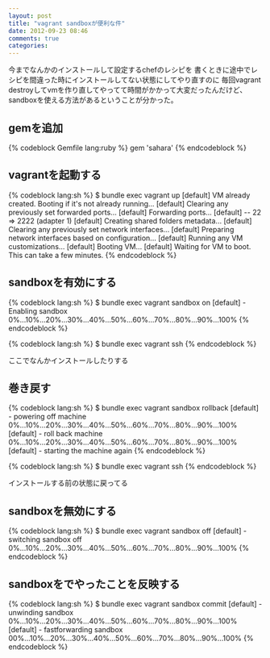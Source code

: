 ```yaml
---
layout: post
title: "vagrant sandboxが便利な件"
date: 2012-09-23 08:46
comments: true
categories:
---
```


今までなんかのインストールして設定するchefのレシピを
書くときに途中でレシピを間違った時にインストールしてない状態にしてやり直すのに
毎回vagrant destroyしてvmを作り直してやってて時間がかかって大変だったんだけど、
sandboxを使える方法があるということが分かった。

## gemを追加
{% codeblock Gemfile lang:ruby %}
gem 'sahara'
{% endcodeblock %}

## vagrantを起動する
{% codeblock lang:sh %}
$ bundle exec vagrant up
[default] VM already created. Booting if it's not already running...
[default] Clearing any previously set forwarded ports...
[default] Forwarding ports...
[default] -- 22 => 2222 (adapter 1)
[default] Creating shared folders metadata...
[default] Clearing any previously set network interfaces...
[default] Preparing network interfaces based on configuration...
[default] Running any VM customizations...
[default] Booting VM...
[default] Waiting for VM to boot. This can take a few minutes.
{% endcodeblock %}

## sandboxを有効にする
{% codeblock lang:sh %}
$ bundle exec vagrant sandbox on
[default] - Enabling sandbox
0%...10%...20%...30%...40%...50%...60%...70%...80%...90%...100%
{% endcodeblock %}

{% codeblock lang:sh %}
$ bundle exec vagrant ssh
{% endcodeblock %}

ここでなんかインストールしたりする

## 巻き戻す
{% codeblock lang:sh %}
$ bundle exec vagrant sandbox rollback
[default] - powering off machine
0%...10%...20%...30%...40%...50%...60%...70%...80%...90%...100%
[default] - roll back machine
0%...10%...20%...30%...40%...50%...60%...70%...80%...90%...100%
[default] - starting the machine again
{% endcodeblock %}

{% codeblock lang:sh %}
$ bundle exec vagrant ssh
{% endcodeblock %}

インストールする前の状態に戻ってる

## sandboxを無効にする
{% codeblock lang:sh %}
$ bundle exec vagrant sandbox off
[default] - switching sandbox off
0%...10%...20%...30%...40%...50%...60%...70%...80%...90%...100%
{% endcodeblock %}

## sandboxをでやったことを反映する
{% codeblock lang:sh %}
$ bundle exec vagrant sandbox commit
[default] - unwinding sandbox
0%...10%...20%...30%...40%...50%...60%...70%...80%...90%...100%
[default] - fastforwarding sandbox
00%...10%...20%...30%...40%...50%...60%...70%...80%...90%...100%
{% endcodeblock %}

